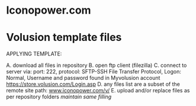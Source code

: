 # Iconopower.com
# Volusion template files

APPLYING TEMPLATE:

A. download all files in repository
B. open ftp client (filezilla)
C. connect to server via:
   port: 222, 
   protocol: SFTP-SSH File Transfer Protocol, 
   Logon: Normal, 
   Username and password found in Myvolusion account https://store.volusion.com/Login.asp
D. any files list are a subset of the remote site path: www.iconopower.com/v/
E. upload and/or replace files as per repository folders
*maintain same filling*
